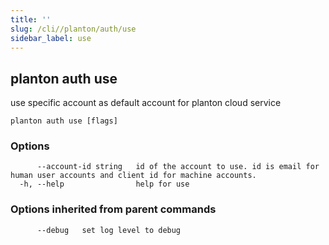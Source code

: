 ```yaml
---
title: ''
slug: /cli//planton/auth/use
sidebar_label: use
---
```

## planton auth use

use specific account as default account for planton cloud service

```
planton auth use [flags]
```

### Options

```
      --account-id string   id of the account to use. id is email for human user accounts and client id for machine accounts.
  -h, --help                help for use
```

### Options inherited from parent commands

```
      --debug   set log level to debug
```

